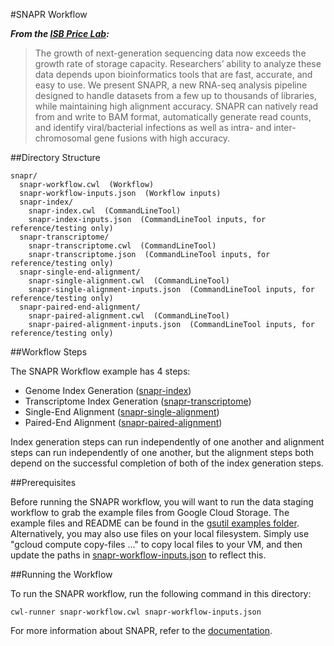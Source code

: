#SNAPR Workflow

_**From the [ISB Price Lab](https://price.systemsbiology.org/research/snapr/):**_

> The growth of next-generation sequencing data now exceeds the growth rate of storage capacity. Researchers’ ability to analyze these data depends upon bioinformatics tools that are fast, accurate, and easy to use. We present SNAPR, a new RNA-seq analysis pipeline designed to handle datasets from a few up to thousands of libraries, while maintaining high alignment accuracy. SNAPR can natively read from and write to BAM format, automatically generate read counts, and identify viral/bacterial infections as well as intra- and inter-chromosomal gene fusions with high accuracy.

##Directory Structure

```
snapr/
  snapr-workflow.cwl  (Workflow)
  snapr-workflow-inputs.json  (Workflow inputs)
  snapr-index/
    snapr-index.cwl  (CommandLineTool)
    snapr-index-inputs.json  (CommandLineTool inputs, for reference/testing only)
  snapr-transcriptome/
    snapr-transcriptome.cwl  (CommandLineTool)
    snapr-transcriptome.json  (CommandLineTool inputs, for reference/testing only)
  snapr-single-end-alignment/
    snapr-single-alignment.cwl  (CommandLineTool)
    snapr-single-alignment-inputs.json  (CommandLineTool inputs, for reference/testing only)
  snapr-paired-end-alignment/
    snapr-paired-alignment.cwl  (CommandLineTool)
    snapr-paired-alignment-inputs.json  (CommandLineTool inputs, for reference/testing only)
```

##Workflow Steps

The SNAPR Workflow example has 4 steps:
- Genome Index Generation ([snapr-index](./snapr-index))
- Transcriptome Index Generation ([snapr-transcriptome](./snapr-transcriptome))
- Single-End Alignment ([snapr-single-alignment](./snapr-single-alignment))
- Paired-End Alignment ([snapr-paired-alignment](./snapr-paired-alignment))

Index generation steps can run independently of one another and alignment steps can run independently of one another, but the alignment steps both depend on the successful completion of both of the index generation steps.

##Prerequisites

Before running the SNAPR workflow, you will want to run the data staging workflow to grab the example files from Google Cloud Storage.  The example files and README can be found in the [gsutil examples folder](../gsutil).  Alternatively, you may also use files on your local filesystem.  Simply use "gcloud compute copy-files ..." to copy local files to your VM, and then update the paths in [snapr-workflow-inputs.json](./snapr-workflow-inputs.json) to reflect this.

##Running the Workflow

To run the SNAPR workflow, run the following command in this directory:

```
cwl-runner snapr-workflow.cwl snapr-workflow-inputs.json
```

For more information about SNAPR, refer to the [documentation](https://price.systemsbiology.org/research/snapr).
